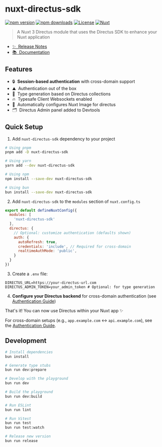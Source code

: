 # nuxt-directus-sdk

[![npm version][npm-version-src]][npm-version-href]
[![npm downloads][npm-downloads-src]][npm-downloads-href]
[![License][license-src]][license-href]
[![Nuxt][nuxt-src]][nuxt-href]

> A Nuxt 3 Directus module that uses the Directus SDK to enhance your Nuxt application

- [✨ &nbsp;Release Notes](/CHANGELOG.md)
- [📚 &nbsp;Documentation](https://nuxt-directus-sdk.rolley.io)

## Features

- 🔒 &nbsp;**Session-based authentication** with cross-domain support
- ⛰ &nbsp;Authentication out of the box
- 🚠 &nbsp;Type generation based on Directus collections
- 🔥 &nbsp;Typesafe Client Websockets enabled
- 🌉 &nbsp;Automatically configures Nuxt Image for directus
- 🗂️ &nbsp;Directus Admin panel added to Devtools

## Quick Setup

1. Add `nuxt-directus-sdk` dependency to your project

```bash
# Using pnpm
pnpm add -D nuxt-directus-sdk

# Using yarn
yarn add --dev nuxt-directus-sdk

# Using npm
npm install --save-dev nuxt-directus-sdk

# Using bun
bun install --save-dev nuxt-directus-sdk
```

2. Add `nuxt-directus-sdk` to the `modules` section of `nuxt.config.ts`

```js
export default defineNuxtConfig({
  modules: [
    'nuxt-directus-sdk'
  ],
  directus: {
    // Optional: customize authentication (defaults shown)
    auth: {
      autoRefresh: true,
      credentials: 'include', // Required for cross-domain
      realtimeAuthMode: 'public',
    }
  }
})
```

3. Create a `.env` file:

```env
DIRECTUS_URL=https://your-directus-url.com
DIRECTUS_ADMIN_TOKEN=your_admin_token # Optional: for type generation
```

4. **Configure your Directus backend** for cross-domain authentication (see [Authentication Guide](https://nuxt-directus-sdk.rolley.io/guide/authentication))

That's it! You can now use Directus within your Nuxt app ✨

For cross-domain setups (e.g., `app.example.com` ↔ `api.example.com`), see the [Authentication Guide](https://nuxt-directus-sdk.rolley.io/guide/authentication).

## Development

```bash
# Install dependencies
bun install

# Generate type stubs
bun run dev:prepare

# Develop with the playground
bun run dev

# Build the playground
bun run dev:build

# Run ESLint
bun run lint

# Run Vitest
bun run test
bun run test:watch

# Release new version
bun run release
```

<!-- Badges -->
[npm-version-src]: https://img.shields.io/npm/v/nuxt-directus-sdk/latest.svg?style=flat&colorA=18181B&colorB=28CF8D
[npm-version-href]: https://npmjs.com/package/nuxt-directus-sdk

[npm-downloads-src]: https://img.shields.io/npm/dm/nuxt-directus-sdk.svg?style=flat&colorA=18181B&colorB=28CF8D
[npm-downloads-href]: https://npmjs.com/package/nuxt-directus-sdk

[license-src]: https://img.shields.io/npm/l/nuxt-directus-sdk.svg?style=flat&colorA=18181B&colorB=28CF8D
[license-href]: https://npmjs.com/package/nuxt-directus-sdk

[nuxt-src]: https://img.shields.io/badge/Nuxt-18181B?logo=nuxt.js
[nuxt-href]: https://nuxt.com
